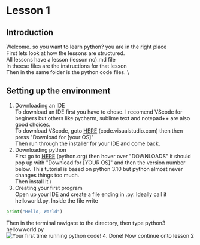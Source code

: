 # Lesson 1
## Introduction
Welcome. so you want to learn python? you are in the right place \
First lets look at how the lessons are structured. \
All lessons have a lesson (lesson no).md file \
In theese files are the instructions for that lesson \
Then in the same folder is the python code files. \
## Setting up the environment
1. Downloading an IDE \
To download an IDE first you have to chose. I recomend VScode for beginers but others like pycharm, sublime text and notepad++ are also good choices. \
To download VScode, goto [HERE](code.visualstudio.com) (code.visualstudio.com) then then press "Download for [your OS]" \
Then run through the installer for your IDE and come back.
2. Downloading python \
First go to [HERE](python.org) (python.org) then hover over "DOWNLOADS" it should pop up with "Download for [YOUR OS]" and then the version number below. This tutorial is based on python 3.10 but python almost never changes things too much.\
Then install it \
3. Creating your first program \
Open up your IDE and create a file ending in .py. Ideally call it helloworld.py.
Inside the file write
```python
print("Hello, World")
```
Then in the terminal navigate to the directory, then type python3 hellowworld.py \
![Your first time running python code!](/media/firstcommand.png)
4. Done! Now continue onto lesson 2
